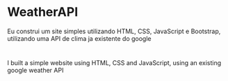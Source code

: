 # WeatherAPI

Eu construi um site simples utilizando HTML, CSS, JavaScript e Bootstrap, utilizando uma API de clima ja existente do google

#

I built a simple website using HTML, CSS and JavaScript, using an existing google weather API
